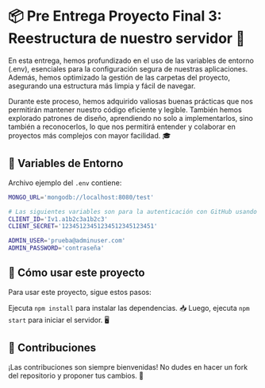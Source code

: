 # 📦 Pre Entrega Proyecto Final 3: Reestructura de nuestro servidor 🚀

En esta entrega, hemos profundizado en el uso de las variables de entorno (.env), esenciales para la configuración segura de nuestras aplicaciones. Además, hemos optimizado la gestión de las carpetas del proyecto, asegurando una estructura más limpia y fácil de navegar.

Durante este proceso, hemos adquirido valiosas buenas prácticas que nos permitirán mantener nuestro código eficiente y legible. También hemos explorado patrones de diseño, aprendiendo no solo a implementarlos, sino también a reconocerlos, lo que nos permitirá entender y colaborar en proyectos más complejos con mayor facilidad. 🎓
## 📝 Variables de Entorno

Archivo ejemplo del `.env` contiene:

```bash
MONGO_URL='mongodb://localhost:8080/test'

# Las siguientes variables son para la autenticación con GitHub usando Passport
CLIENT_ID='Iv1.a1b2c3a1b2c3'
CLIENT_SECRET='12345123451234512345123451'

ADMIN_USER='prueba@adminuser.com'
ADMIN_PASSWORD='contraseña'
```
## 🚀 Cómo usar este proyecto

Para usar este proyecto, sigue estos pasos:

Ejecuta `npm install` para instalar las dependencias. 📥
Luego, ejecuta `npm start` para iniciar el servidor. 🖥️

## 🤝 Contribuciones
¡Las contribuciones son siempre bienvenidas! No dudes en hacer un fork del repositorio y proponer tus cambios. 👥
